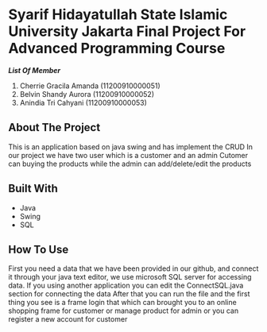 # Syarif Hidayatullah State Islamic University Jakarta Final Project For Advanced Programming Course
***List Of Member***
1. Cherrie Gracila Amanda (11200910000051)
2. Belvin Shandy Aurora (11200910000052)
3. Anindia Tri Cahyani (11200910000053)

## About The Project
This is an application based on java swing and has implement the CRUD
In our project we have two user which is a customer and an admin
Cutomer can buying the products while the admin can add/delete/edit the products

## Built With
* Java
* Swing
* SQL

## How To Use
First you need a data that we have been provided in our github, and connect it through your java text editor, we use microsoft SQL server for accessing data. If you using another application you can edit the ConnectSQL.java section for connecting the data
After that you can run the file and the first thing you see is a frame login that which can brought you to an online shopping frame for customer or manage product for admin or you can register a new account for customer
